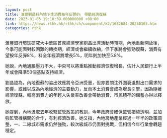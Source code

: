 ```yaml
---
layout: post
title: 滙豐劉晶料內地下季消費按年反彈8%　帶動經濟復蘇
date: 2023-01-05 19:10:39.000000000 +08:00
link: https://news.rthk.hk/rthk/ch/component/k2/1682684-20230105.htm
categories: rthk
---
```


滙豐銀行環球研究大中華區首席經濟學家劉晶出席活動時預期，內地重新開放後，今季可能面對較困難的轉換期，經濟或會繼續收縮，但下季將會強勁復蘇，消費有望按年反彈8%，料全年經濟將增長5%，明年則加快至5.8%。

她說，內地通脹壓力不大，中央可以將重點推動經濟恢復增長，估計人民銀行上半年或會降準50個基點支持經濟。

劉晶認為，內地復蘇的溢出效應將令亞洲受惠，但亦要關注外圍衰退對出口需求的影響，或難以成為內地經濟的主要動力，反而本土消費會成為增長引擎，因為隨著經濟復蘇，較高消費力的年輕人失業率改善會帶動消費，市民積存的儲蓄亦得以釋放。

她提到，內地汲取去年收緊監管政策的教訓，今年政府會確保監管措施透明，並加強監管機構間的合作，有利經濟改善。她又指，內地房地產業經過一年半的政策調整，一、二線城市需求仍然強勁，較次級城市仍面對挑戰，但相信今年行業會轉趨穩定。
